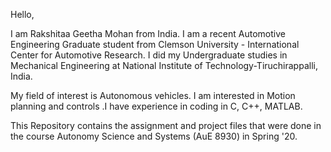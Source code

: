 Hello,

I am Rakshitaa Geetha Mohan from India. I am a recent Automotive Engineering Graduate student from Clemson University - International Center for Automotive Research. I did my Undergraduate studies in Mechanical Engineering at National Institute of Technology-Tiruchirappalli, India.

My field of interest is Autonomous vehicles. I am interested in Motion planning and controls .I have experience in coding in C, C++, MATLAB. 

This Repository contains the assignment and project files that were done in the course Autonomy Science and Systems (AuE 8930) in Spring '20.
